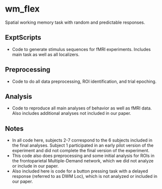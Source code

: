 # wm_flex
Spatial working memory task with random and predictable responses. 

## ExptScripts
- Code to generate stimulus sequences for fMRI experiments. Includes main task as well as all localizers.
## Preprocessing
- Code to do all data preprocessing, ROI identification, and trial epoching.
## Analysis
- Code to reproduce all main analyses of behavior as well as fMRI data. Also includes additional analyses not included in our paper.
## Notes
- In all code here, subjects 2-7 correspond to the 6 subjects included in the final analyses. Subject 1 participated in an early pilot version of the experiment and did not complete the final version of the experiment.
- This code also does preprocessing and some initial analysis for ROIs in the frontoparietal Multiple-Demand network, which we did not analyze or include in our paper. 
- Also included here is code for a button pressing task with a delayed response (referred to as DWM Loc), which is not analyzed or included in our paper.
